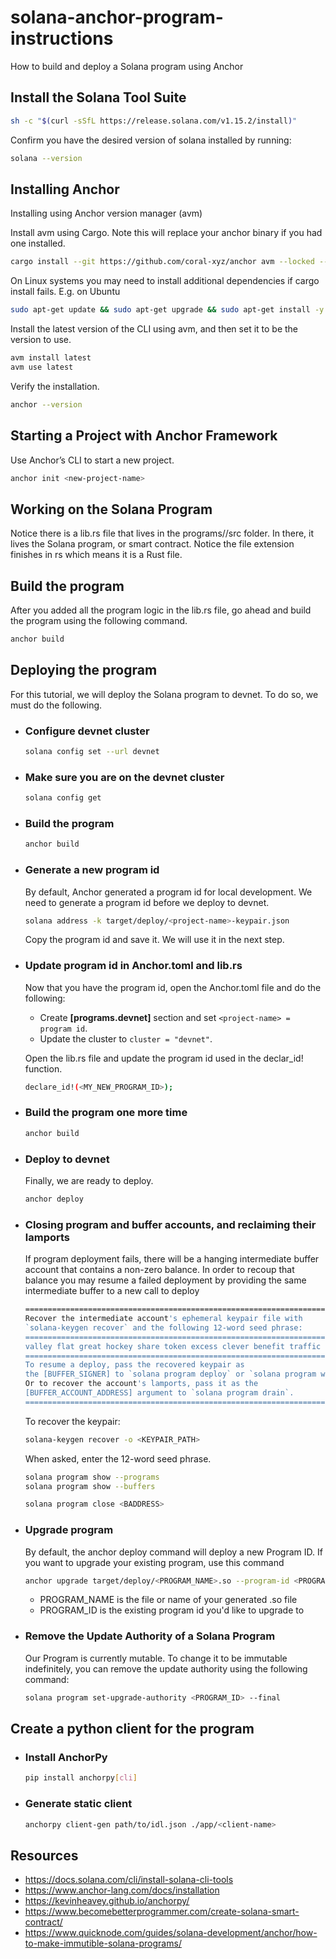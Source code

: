 # solana-anchor-program-instructions

How to build and deploy a Solana program using Anchor

## Install the Solana Tool Suite
```bash
sh -c "$(curl -sSfL https://release.solana.com/v1.15.2/install)"
```
Confirm you have the desired version of solana installed by running:
```bash
solana --version
```

## Installing Anchor

Installing using Anchor version manager (avm) 

Install avm using Cargo. Note this will replace your anchor binary if you had one installed.

```bash
cargo install --git https://github.com/coral-xyz/anchor avm --locked --force
```

On Linux systems you may need to install additional dependencies if cargo install fails. E.g. on Ubuntu

```bash
sudo apt-get update && sudo apt-get upgrade && sudo apt-get install -y pkg-config build-essential libudev-dev libssl-dev
```

Install the latest version of the CLI using avm, and then set it to be the version to use.

```bash
avm install latest
avm use latest
```

Verify the installation.

```bash
anchor --version
```

## Starting a Project with Anchor Framework

Use Anchor’s CLI to start a new project.

```bash
anchor init <new-project-name>
```

## Working on the Solana Program

Notice there is a lib.rs file that lives in the programs/<project-name>/src folder. In there, it lives the Solana program, or smart contract. Notice the file extension finishes in rs which means it is a Rust file.

## Build the program

After you added all the program logic in the lib.rs file, go ahead and build the program using the following command.

```bash
anchor build
```
## Deploying the program

For this tutorial, we will deploy the Solana program to devnet. To do so, we must do the following.

- ### Configure devnet cluster

  ```bash
  solana config set --url devnet
  ```
- ### Make sure you are on the devnet cluster

  ```bash
  solana config get
  ```

- ### Build the program

  ```bash
  anchor build
  ```

- ### Generate a new program id

  By default, Anchor generated a program id for local development. We need to generate a program id before we deploy to devnet.

  ```bash
  solana address -k target/deploy/<project-name>-keypair.json
  ```

  Copy the program id and save it. We will use it in the next step.

- ### Update program id in Anchor.toml and lib.rs

  Now that you have the program id, open the Anchor.toml file and do the following:

    - Create **[programs.devnet]** section and set ```<project-name> = program id```.
    - Update the cluster to ```cluster = "devnet"```.
    
  Open the lib.rs file and update the program id used in the declar_id! function.
  
  ```bash
  declare_id!(<MY_NEW_PROGRAM_ID>);
  ```
  
- ### Build the program one more time

  ```bash
  anchor build
  ```
- ### Deploy to devnet

  Finally, we are ready to deploy.

  ```bash
  anchor deploy
  ```
- ### Closing program and buffer accounts, and reclaiming their lamports
  
  If program deployment fails, there will be a hanging intermediate buffer account that contains a non-zero balance. In order to recoup that balance you may resume a failed deployment by providing the same intermediate buffer to a new call to deploy
  
  ```bash
  ==================================================================================
  Recover the intermediate account's ephemeral keypair file with
  `solana-keygen recover` and the following 12-word seed phrase:
  ==================================================================================
  valley flat great hockey share token excess clever benefit traffic avocado athlete
  ==================================================================================
  To resume a deploy, pass the recovered keypair as
  the [BUFFER_SIGNER] to `solana program deploy` or `solana program write-buffer'.
  Or to recover the account's lamports, pass it as the
  [BUFFER_ACCOUNT_ADDRESS] argument to `solana program drain`.
  ==================================================================================
  ```
  To recover the keypair:
  
  ```bash
  solana-keygen recover -o <KEYPAIR_PATH>
  ```
  When asked, enter the 12-word seed phrase.
  
  ```bash
  solana program show --programs
  solana program show --buffers
  ```
  ```bash
  solana program close <BADDRESS>
  ```
- ### Upgrade program
  
  By default, the anchor deploy command will deploy a new Program ID. If you want to upgrade your existing program, use this command
  
  ```bash
  anchor upgrade target/deploy/<PROGRAM_NAME>.so --program-id <PROGRAM_ID>
  ```
  
  - PROGRAM_NAME is the file or name of your generated .so file
  - PROGRAM_ID is the existing program id you'd like to upgrade to

- ### Remove the Update Authority of a Solana Program
  
  Our Program is currently mutable. To change it to be immutable indefinitely, you can remove the update authority using the following command:
  
  ```bash
  solana program set-upgrade-authority <PROGRAM_ID> --final
  ```
  
## Create a python client for the program

- ### Install AnchorPy
  
  ```bash
  pip install anchorpy[cli]
  ```
- ### Generate static client
  
  ```bash
  anchorpy client-gen path/to/idl.json ./app/<client-name>
  ```
  
## Resources

- https://docs.solana.com/cli/install-solana-cli-tools
- https://www.anchor-lang.com/docs/installation
- https://kevinheavey.github.io/anchorpy/
- https://www.becomebetterprogrammer.com/create-solana-smart-contract/
- https://www.quicknode.com/guides/solana-development/anchor/how-to-make-immutible-solana-programs/

